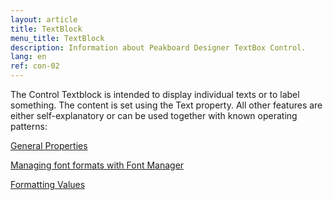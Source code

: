 ```yaml
---
layout: article
title: TextBlock
menu_title: TextBlock
description: Information about Peakboard Designer TextBox Control.
lang: en
ref: con-02
---
```


The Control Textblock is intended to display individual texts or to label something. The content is set using the Text property. All other features are either self-explanatory or can be used together with known operating patterns:

[General Properties](/controls/01-en-general-properties.html)

[Managing font formats with Font Manager](/misc/05-en-custom-fonts.html)

[Formatting Values](/misc/03-en-formating-values.html)
